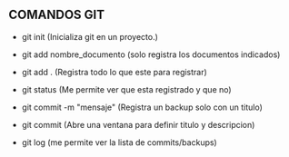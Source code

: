 ## COMANDOS GIT

- git init (Inicializa git en un proyecto.)

- git add nombre_documento (solo registra los documentos indicados)

- git add . (Registra todo lo que este para registrar)

- git status (Me permite ver que esta registrado y que no)

- git commit -m "mensaje" (Registra un backup solo con un titulo)

- git commit (Abre una ventana para definir titulo y descripcion)

- git log (me permite ver la lista de commits/backups)